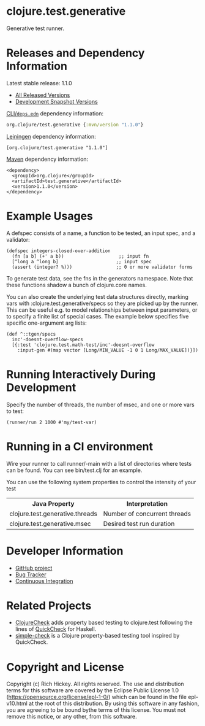 clojure.test.generative
========================================

Generative test runner.

Releases and Dependency Information
========================================

Latest stable release: 1.1.0

* [All Released Versions](https://search.maven.org/#search%7Cgav%7C1%7Cg%3A%22org.clojure%22%20AND%20a%3A%22test.generative%22)
* [Development Snapshot Versions](https://oss.sonatype.org/index.html#nexus-search;gav~org.clojure~test.generative~~~)

[CLI/`deps.edn`](https://clojure.org/reference/deps_edn) dependency information:
```clojure
org.clojure/test.generative {:mvn/version "1.1.0"}
```

[Leiningen](https://github.com/technomancy/leiningen) dependency information:

    [org.clojure/test.generative "1.1.0"]

[Maven](https://maven.apache.org/) dependency information:

    <dependency>
      <groupId>org.clojure</groupId>
      <artifactId>test.generative</artifactId>
      <version>1.1.0</version>
    </dependency>


Example Usages
========================================

A defspec consists of a name, a function to be tested, an input spec,
and a validator:

    (defspec integers-closed-over-addition
      (fn [a b] (+' a b))                    ;; input fn
      [^long a ^long b]                     ;; input spec
      (assert (integer? %)))                ;; 0 or more validator forms

To generate test data, see the fns in the generators namespace. Note
that these functions shadow a bunch of clojure.core names.

You can also create the underlying test data structures directly,
marking vars with :clojure.test.generative/specs so they are picked up
by the runner.  This can be useful e.g. to model relationships between
input parameters, or to specify a finite list of special cases. The
example below specifies five specific one-argument arg lists:

    (def ^::tgen/specs
      inc'-doesnt-overflow-specs
      [{:test 'clojure.test.math-test/inc'-doesnt-overflow
        :input-gen #(map vector [Long/MIN_VALUE -1 0 1 Long/MAX_VALUE])}])


Running Interactively During Development 
========================================

Specify the number of threads, the number of msec, and one or more
vars to test:

    (runner/run 2 1000 #'my/test-var)


Running in a CI environment
========================================

Wire your runner to call runner/-main with a list of directories where
tests can be found.  You can see bin/test.clj for an example.

You can use the following system properties to control the intensity
of your test

<table>
  <tr>
    <th>Java Property</th><th>Interpretation</th>
  </tr>
  <tr>
    <td>clojure.test.generative.threads</td><td>Number of concurrent threads</td>
  </tr>
  <tr>
    <td>clojure.test.generative.msec</td><td>Desired test run duration</td>
  </tr>
</table>

Developer Information
========================================

* [GitHub project](https://github.com/clojure/test.generative)
* [Bug Tracker](https://clojure.atlassian.net/browse/TGEN)
* [Continuous Integration](https://github.com/clojure/test.generative/actions/workflows/test.yml)

Related Projects
========================================

* [ClojureCheck](https://bitbucket.org/kotarak/clojurecheck) adds
  property based testing to clojure.test following the lines of
  [QuickCheck](https://en.wikipedia.org/wiki/QuickCheck) for Haskell.
* [simple-check](https://github.com/reiddraper/simple-check) is a
  Clojure property-based testing tool inspired by QuickCheck.

Copyright and License
========================================

Copyright (c) Rich Hickey. All rights reserved.  The use and distribution terms for this software are covered by the Eclipse Public License 1.0 (https://opensource.org/license/epl-1-0/) which can be found in the file epl-v10.html at the root of this distribution. By using this software in any fashion, you are agreeing to be bound bythe terms of this license.  You must not remove this notice, or any other, from this software.
